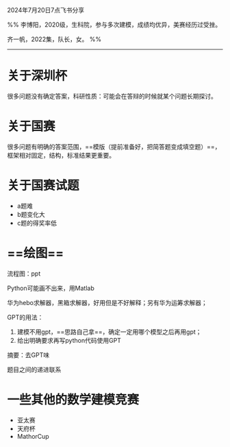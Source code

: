 2024年7月20日7点飞书分享

%% 李博阳，2020级，生科院，参与多次建模，成绩均优异，美赛经历过受挫。

齐一帆，2022集，队长，女。 %%

---

# 关于深圳杯
很多问题没有确定答案，科研性质：可能会在答辩的时候就某个问题长期探讨。

# 关于国赛
很多问题有明确的答案范围，==模版（提前准备好，把简答题变成填空题）==，框架相对固定，结构，标准结果更重要。

# 关于国赛试题
* a题难
* b题变化大
* c题的得奖率低

# ==绘图==
流程图：ppt

Python可能画不出来，用Matlab

华为hebo求解器，黑箱求解器，好用但是不好解释；另有华为运筹求解器；

GPT的用法：
1. 建模不用gpt，==思路自己拿==，确定一定用哪个模型之后再用gpt；
2. 给出明确要求再写python代码使用GPT

摘要：去GPT味

题目之间的递进联系


# 一些其他的数学建模竞赛
- 亚太赛  
- 天府杯  
- MathorCup